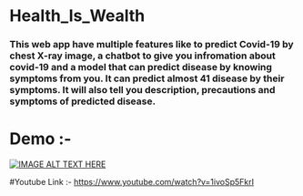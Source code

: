 # Health_Is_Wealth

<h3>This web app have multiple features like to predict Covid-19 by chest X-ray image, a chatbot to give you infromation about covid-19 and a model that can predict disease by knowing symptoms from you. It can predict almost 41 disease by their symptoms. It will also tell you description, precautions and symptoms of predicted disease.</h3>

# Demo :-
[![IMAGE ALT TEXT HERE](https://img.youtube.com/vi/1ivoSp5FkrI/0.jpg)](https://www.youtube.com/watch?v=1ivoSp5FkrI)


#Youtube Link :- https://www.youtube.com/watch?v=1ivoSp5FkrI
